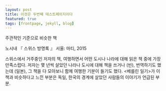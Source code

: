 ```yaml
---
layout: post
title: 이것은 두번째 테스트페이지이다 
featured: true
tags: [frontpage, jekyll, blog]
---
```


주관적인 기준으로 비슷한 책


노시내  『 스위스 방명록 』  서울: 마티, 2015



스위스에서 거주중인 저자의 책, 여행하면서 어떤 도시나 나라에 대해 읽은 책 중에 가장 만족스럽다. 저자는 몇 년씩 살았던 나라나 도시에 대해 책을 쓰거나 (빈), 번역하기도 했는데 (일본), 그 책을 다 모아보니 함께 여행한 기분이 들기도 했다. <베를린 일기>가 이 책과 비슷하다고 느낀 부분은 독일, 한국의 경계에 살았던 사람들의 이야기가 언급된 부분.
